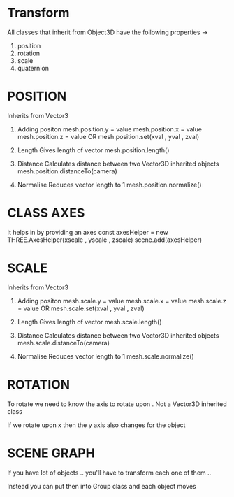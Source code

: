# Transform

All classes that inherit from Object3D have the following properties ->

1. position
2. rotation
3. scale
4. quaternion

# POSITION

Inherits from Vector3

1. Adding positon
   mesh.position.y = value
   mesh.position.x = value
   mesh.position.z = value
   OR
   mesh.position.set(xval , yval , zval)

2. Length
   Gives length of vector
   mesh.position.length()

3. Distance
   Calculates distance between two Vector3D inherited objects
   mesh.position.distanceTo(camera)

4. Normalise
   Reduces vector length to 1
   mesh.position.normalize()

# CLASS AXES

It helps in by providing an axes
const axesHelper = new THREE.AxesHelper(xscale , yscale , zscale)
scene.add(axesHelper)

# SCALE

Inherits from Vector3

1. Adding positon
   mesh.scale.y = value
   mesh.scale.x = value
   mesh.scale.z = value
   OR
   mesh.scale.set(xval , yval , zval)

2. Length
   Gives length of vector
   mesh.scale.length()

3. Distance
   Calculates distance between two Vector3D inherited objects
   mesh.scale.distanceTo(camera)

4. Normalise
   Reduces vector length to 1
   mesh.scale.normalize()

# ROTATION

To rotate we need to know the axis to rotate upon . Not a Vector3D inherited class

If we rotate upon x then the y axis also changes for the object

# SCENE GRAPH

If you have lot of objects .. you'll have to transform each one of them ..

Instead you can put then into Group class and each object moves
